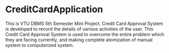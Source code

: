 # CreditCardApplication
This is VTU DBMS 5th Semester Mini Project. Credit Card Approval System is developed to record the details of various activities of the user. This Credit Card Approval System is used to overcome the entire problem which they are facing currently, and making complete atomization of manual system to computerized system.
